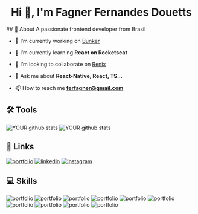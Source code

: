 <h1 align="center">Hi 👋, I'm Fagner Fernandes Douetts</h1>
## 🚀 About
A passionate frontend developer from Brasil

- 🔭 I’m currently working on [Bunker](https://github.com/ferfagner/bunker)

- 🌱 I’m currently learning **React on Rocketseat**

- 👯 I’m looking to collaborate on [Renix](https://github.com/ferfagner/renix)

- 💬 Ask me about **React-Native, React, TS...**

- 📫 How to reach me **ferfagner@gmail.com**

## 🛠 Tools

![YOUR github stats](https://github-readme-stats.vercel.app/api?username=ferfagner)
![YOUR github stats](https://github-readme-stats.vercel.app/api/top-langs?username=ferfagner&show_icons=true&locale=en&layout=compact)

## 🔗 Links
[![portfolio](https://img.shields.io/badge/my_portfolio-000?style=for-the-badge&logo=ko-fi&logoColor=white)](https://katherineoelsner.com/ferfagner)
[![linkedin](https://img.shields.io/badge/linkedin-0A66C2?style=for-the-badge&logo=linkedin&logoColor=white)](https://www.linkedin.com/in/fagner-fernandes-732906196/)
[![instagram](https://img.shields.io/badge/Instagram-E4405F?style=for-the-badge&logo=instagram&logoColor=white)](https://www.instagram.com/ferfagner)


## 💻 Skills

![portfolio](https://img.shields.io/badge/JavaScript-F7DF1E?style=for-the-badge&logo=javascript&logoColor=black)
![portfolio](https://img.shields.io/badge/TypeScript-007ACC?style=for-the-badge&logo=typescript&logoColor=white)
![portfolio](https://img.shields.io/badge/HTML5-E34F26?style=for-the-badge&logo=html5&logoColor=white)
![portfolio](https://img.shields.io/badge/CSS3-1572B6?style=for-the-badge&logo=css3&logoColor=white)
![portfolio](https://img.shields.io/badge/Sass-CC6699?style=for-the-badge&logo=sass&logoColor=white)
![portfolio](https://img.shields.io/badge/React-20232A?style=for-the-badge&logo=react&logoColor=61DAFB)
![portfolio](https://img.shields.io/badge/React_Native-20232A?style=for-the-badge&logo=react&logoColor=61DAFB)
![portfolio](https://img.shields.io/badge/Bootstrap-563D7C?style=for-the-badge&logo=bootstrap&logoColor=white)
![portfolio](https://img.shields.io/badge/MySQL-00000F?style=for-the-badge&logo=mysql&logoColor=white)
![portfolio](https://img.shields.io/badge/Microsoft_Azure-0089D6?style=for-the-badge&logo=microsoft-azure&logoColor=white)
